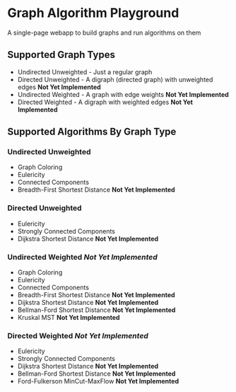 # Graph Algorithm Playground
A single-page webapp to build graphs and run algorithms on them

## Supported Graph Types
- Undirected Unweighted - Just a regular graph
- Directed Unweighted - A digraph (directed graph) with unweighted edges **Not Yet Implemented**
- Undirected Weighted - A graph with edge weights **Not Yet Implemented**
- Directed Weighted - A digraph with weighted edges **Not Yet Implemented**

## Supported Algorithms By Graph Type
### Undirected Unweighted
- Graph Coloring
- Eulericity
- Connected Components
- Breadth-First Shortest Distance **Not Yet Implemented**

### Directed Unweighted
- Eulericity
- Strongly Connected Components
- Dijkstra Shortest Distance **Not Yet Implemented**

### Undirected Weighted *Not Yet Implemented*
- Graph Coloring
- Eulericity
- Connected Components
- Breadth-First Shortest Distance **Not Yet Implemented**
- Dijkstra Shortest Distance **Not Yet Implemented**
- Bellman-Ford Shortest Distance **Not Yet Implemented**
- Kruskal MST **Not Yet Implemented**

### Directed Weighted *Not Yet Implemented*
- Eulericity
- Strongly Connected Components
- Dijkstra Shortest Distance **Not Yet Implemented**
- Bellman-Ford Shortest Distance **Not Yet Implemented**
- Ford-Fulkerson MinCut-MaxFlow **Not Yet Implemented**
